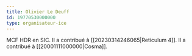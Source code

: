 ```yaml
---
title: Olivier Le Deuff
id: 19770530000000
type: organisateur-ice
---
```

MCF HDR en SIC.
Il a contribué à [[20230314246065|Reticulum 4]].
Il a contribué à [[20001111000000|Cosma]].